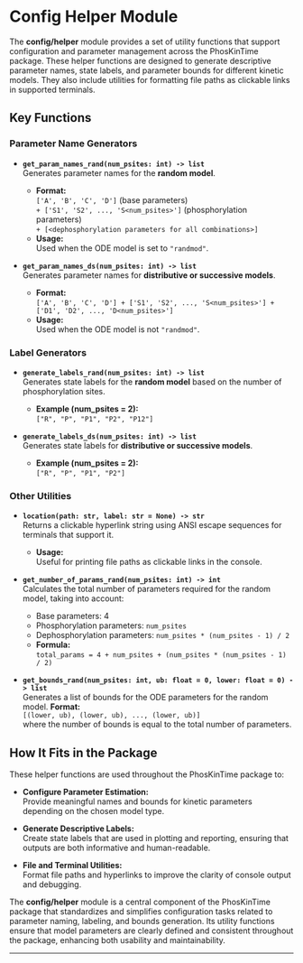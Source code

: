 # Config Helper Module

The **config/helper** module provides a set of utility functions that support configuration and parameter management
across the PhosKinTime package. These helper functions are designed to generate descriptive parameter names, state
labels, and parameter bounds for different kinetic models. They also include utilities for formatting file paths as
clickable links in supported terminals.

## Key Functions

### Parameter Name Generators

- **`get_param_names_rand(num_psites: int) -> list`**  
  Generates parameter names for the **random model**.
    - **Format:**  
      `['A', 'B', 'C', 'D']` (base parameters)  
      `+ ['S1', 'S2', ..., 'S<num_psites>']` (phosphorylation parameters)  
      `+ [<dephosphorylation parameters for all combinations>]`
    - **Usage:**  
      Used when the ODE model is set to `"randmod"`.

- **`get_param_names_ds(num_psites: int) -> list`**  
  Generates parameter names for **distributive or successive models**.
    - **Format:**  
      `['A', 'B', 'C', 'D'] + ['S1', 'S2', ..., 'S<num_psites>'] + ['D1', 'D2', ..., 'D<num_psites>']`
    - **Usage:**  
      Used when the ODE model is not `"randmod"`.

### Label Generators

- **`generate_labels_rand(num_psites: int) -> list`**  
  Generates state labels for the **random model** based on the number of phosphorylation sites.
    - **Example (num_psites = 2):**  
      `["R", "P", "P1", "P2", "P12"]`

- **`generate_labels_ds(num_psites: int) -> list`**  
  Generates state labels for **distributive or successive models**.
    - **Example (num_psites = 2):**  
      `["R", "P", "P1", "P2"]`

### Other Utilities

- **`location(path: str, label: str = None) -> str`**  
  Returns a clickable hyperlink string using ANSI escape sequences for terminals that support it.
    - **Usage:**  
      Useful for printing file paths as clickable links in the console.

- **`get_number_of_params_rand(num_psites: int) -> int`**  
  Calculates the total number of parameters required for the random model, taking into account:
    - Base parameters: 4
    - Phosphorylation parameters: `num_psites`
    - Dephosphorylation parameters: `num_psites * (num_psites - 1) / 2`
    - **Formula:**  
      `total_params = 4 + num_psites + (num_psites * (num_psites - 1) / 2)`

- **`get_bounds_rand(num_psites: int, ub: float = 0, lower: float = 0) -> list`**  
  Generates a list of bounds for the ODE parameters for the random model.
**Format:**  
    `[(lower, ub), (lower, ub), ..., (lower, ub)]`  
    where the number of bounds is equal to the total number of parameters.

## How It Fits in the Package

These helper functions are used throughout the PhosKinTime package to:

- **Configure Parameter Estimation:**  
  Provide meaningful names and bounds for kinetic parameters depending on the chosen model type.

- **Generate Descriptive Labels:**  
  Create state labels that are used in plotting and reporting, ensuring that outputs are both informative and
  human-readable.

- **File and Terminal Utilities:**  
  Format file paths and hyperlinks to improve the clarity of console output and debugging.

The **config/helper** module is a central component of the PhosKinTime package that standardizes and simplifies
configuration tasks related to parameter naming, labeling, and bounds generation. Its utility functions ensure that
model parameters are clearly defined and consistent throughout the package, enhancing both usability and
maintainability.

---